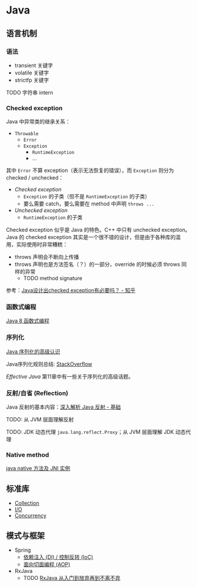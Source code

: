 # Java

## 语言机制

### 语法

+ transient 关键字
+ volatile 关键字
+ strictfp 关键字

TODO 字符串 intern

### Checked exception

Java 中异常类的继承关系：

+ `Throwable`
  + `Error`
  + `Exception`
    + `RuntimeException`
    + ...

其中 `Error` 不算 exception（表示无法恢复的错误），而 `Exception` 则分为 checked / unchecked：

+ _Checked exception_
  + `Exception` 的子类（但不是 `RuntimeException` 的子类）
  + 要么需要 catch，要么需要在 method 中声明 `throws ...`
+ _Unchecked exception_
  + `RuntimeException` 的子类

Checked exception 似乎是 Java 的特色。C++ 中只有 unchecked exception。Java 的 checked exception 其实是一个很不错的设计，但是由于各种库的滥用，实际使用时非常糟糕：

+ throws 声明会不断向上传播
+ throws 声明也是方法签名（？）的一部分，override 的时候必须 throws 同样的异常
  + TODO method signature

参考：[Java设计出checked exception有必要吗？ - 知乎](https://www.zhihu.com/question/30428214)

### 函数式编程

[Java 8 函数式编程](functional.md)

### 序列化

[Java 序列化的高级认识](https://www.ibm.com/developerworks/cn/java/j-lo-serial/)

Java序列化规则总结: [StackOverflow](https://stackoverflow.com/questions/16442802/will-serialization-save-the-superclass-fields/16442977#16442977)

_Effective Java_ 第11章中有一些关于序列化的高级话题。

### 反射/自省 (Reflection)

Java 反射的基本内容：[深入解析 Java 反射 - 基础](https://www.sczyh30.com/posts/Java/java-reflection-1/)

TODO: 从 JVM 层面理解反射

TODO: JDK 动态代理 `java.lang.reflect.Proxy`；从 JVM 层面理解 JDK 动态代理

### Native method

[java native 方法及 JNI 实例](https://blog.csdn.net/xw13106209/article/details/6989415)

## 标准库

+ [Collection](collection.md)
+ [I/O](io.md)
+ [Concurrency](concurrency.md)

## 模式与框架

+ Spring
  + [依赖注入 (DI) / 控制反转 (IoC)](di-ioc.md)
  + [面向切面编程 (AOP)](aop.md)
+ RxJava
  + TODO [RxJava 从入门到放弃再到不离不弃](https://www.daidingkang.cc/2017/05/19/Rxjava/)

